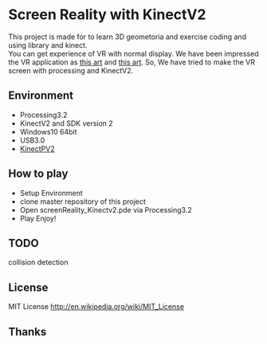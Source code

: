 Screen Reality with KinectV2
====

This project is made for to learn 3D geometoria and exercise coding and using library and kinect.  
You can get experience of VR with normal display. 
We have been impressed the VR application as [this art](http://blog.manfredas.com/3d-display-simulation-using-head-tracking-with-microsoft-kinect/, "3D Display Simulation using Head-Tracking with Kinect") and [this art](https://github.com/agirault/screenReality/blob/master/main.cpp, "screenReality").
So, We have tried to make the VR screen with processing and KinectV2.

## Environment
+ Processing3.2
+ KinectV2 and SDK version 2
+ Windows10 64bit
+ USB3.0
+ [KinectPV2](https://github.com/ThomasLengeling/KinectPV2, "KinectPV2")

## How to play
+ Setup Environment
+ clone master repository of this project
+ Open screenReality_Kinectv2.pde via Processing3.2
+ Play Enjoy!

## TODO
collision detection

## License
MIT License http://en.wikipedia.org/wiki/MIT_License

## Thanks

